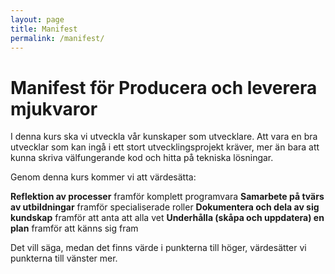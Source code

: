 ```yaml
---
layout: page
title: Manifest
permalink: /manifest/
---
```


# Manifest för Producera och leverera mjukvaror
 
I denna kurs ska vi utveckla vår kunskaper som utvecklare.
Att vara en bra utvecklar som kan ingå i ett stort utvecklingsprojekt kräver, mer än bara att kunna skriva välfungerande kod
och hitta på tekniska lösningar.

Genom denna kurs kommer vi att värdesätta:
 
**Reflektion av processer** framför komplett programvara
**Samarbete på tvärs av utbildningar** framför specialiserade roller
**Dokumentera och dela av sig kundskap** framför att anta att alla vet
**Underhålla (skåpa och uppdatera) en plan** framför att känns sig fram
 
Det vill säga, medan det finns värde i punkterna till höger,
värdesätter vi punkterna till vänster mer.
